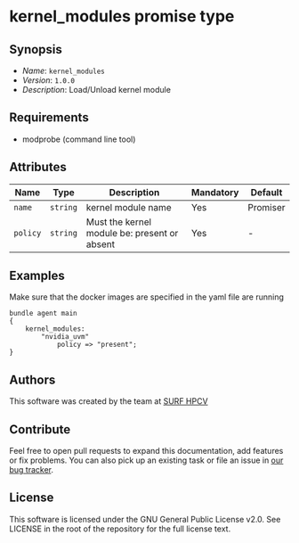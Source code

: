 # kernel_modules promise type

## Synopsis

* *Name*: `kernel_modules`
* *Version*: `1.0.0`
* *Description*:  Load/Unload kernel module

## Requirements

* modprobe (command line tool)

## Attributes

| Name            | Type      | Description                                                                                                             | Mandatory | Default  |
| --------------- | --------- | ----------------------------------------------------------------------------------------------------------------------- | --------- | -------- |
| `name`          | `string`  | kernel module name                                                                                                      | Yes       | Promiser |
| `policy`        | `string`  | Must the kernel module be: present or absent                                                                            | Yes       | -        |

## Examples

Make sure that the docker images are specified in the yaml file are running
```cfengine3
bundle agent main
{
    kernel_modules:
        "nvidia_uvm"
            policy => "present";
}
```

## Authors

This software was created by the team at [SURF HPCV](https://www.surf.nl/en/)

## Contribute

Feel free to open pull requests to expand this documentation, add features or fix problems.
You can also pick up an existing task or file an issue in [our bug tracker](https://github.com/basvandervlies/scl_modules/issues).

## License

This software is licensed under the GNU General Public License v2.0. See LICENSE in the root of the repository for the full license text.
